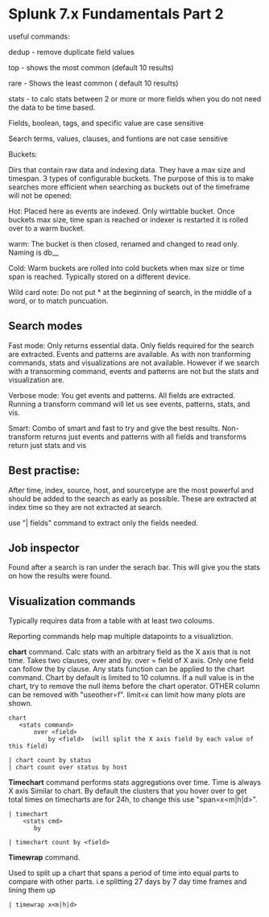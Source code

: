 # Splunk 7.x Fundamentals Part 2


useful commands: 

dedup - remove duplicate field values

top - shows the most common (default 10 results)

rare - Shows the least common ( default 10 results)

stats - to calc stats between 2 or more or more fields when you do not need the data to be time based. 


Fields, boolean, tags, and specific value are case sensitive

Search terms, values, clauses, and funtions are not case sensitive


Buckets: 

Dirs that contain raw data and indexing data. They have a max size and timespan. 
3 types of configurable buckets. The purpose of this is to make searches more efficient when searching as buckets out of the timeframe will not be opened:

Hot: Placed here as events are indexed. Only wirttable bucket. Once buckets max size, time span is reached or indexer is restarted it is rolled over to a warm bucket. 

warm: The bucket is then closed, renamed and changed to read only. Naming is db_<youngest eventid>_<oldest eventid>

Cold: Warm buckets are rolled into cold buckets when max size or time span is reached. Typically stored on a different device.


Wild card note: Do not put * at the beginning of search, in the middle of a word, or to match puncuation.


## Search modes

Fast mode: Only returns essential data. Only fields required for the search are extracted. Events and patterns are available. As with non tranforming commands, stats and visualizations are not available. However if we search with a transorming command, events and patterns are not but the stats and visualization are. 

Verbose mode: You get events and patterns. All fields are extracted. Running a transform command will let us see events, patterns, stats, and vis.

Smart: Combo of smart and fast to try and give the best results. Non-transform returns just events and patterns with all fields and transforms return just stats and vis 


## Best practise: 

After time, index, source, host, and sourcetype are the most powerful and should be added to the search as early as possible. 
These are extracted at index time so they are not extracted at search.

use "| fields" command to extract  only the fields needed.

## Job inspector

Found after a search is ran under the serach bar. This will give you the stats on how the results were found.


## Visualization commands

Typically requires data from a table with at least two coloums. 
 
  Reporting commands help map multiple datapoints to a visualiztion. 

**chart** command. Calc stats with an arbitrary field as the X axis that is not time. Takes two clauses, over and by. over = field of X axis. Only one field can follow the by clause.
 Any stats function can be applied to the chart command. Chart by default is limited to 10 columns.
 If a null value is in the chart, try to remove the null items before the chart operator. OTHER column can be removed with "useother=f".
 limit=x can limit how many plots are shown.
 
    chart
       <stats command>
           over <field>
               by <field>  (will split the X axis field by each value of this field)
 
    | chart count by status
    | chart count over status by host


**Timechart** command performs stats aggregations over time. Time is always X axis
  Similar to chart. By default the clusters that you hover over to get total times on timecharts are for 24h, to change this use "span=x<m|h|d>".

    | timechart
        <stats cmd>
           by
     
    | timechart count by <field> 


**Timewrap** command.

  Used to split up a chart that spans a period of time into equal parts to compare with other parts. i.e splitting 27 days by 7 day time frames and lining them up

    | timewrap x<m|h|d>





